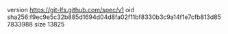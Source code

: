 version https://git-lfs.github.com/spec/v1
oid sha256:f9ec9e5c32b885d1694d04d8fa02f11bf8330b3c9a14f1e7cfb813d857833988
size 13825
